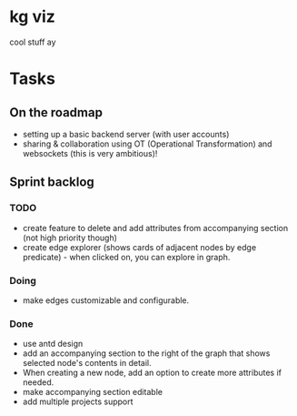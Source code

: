 # kg viz

cool stuff ay


# Tasks

## On the roadmap
- setting up a basic backend server (with user accounts)
- sharing & collaboration using OT (Operational Transformation) and websockets (this is very ambitious)!

## Sprint backlog

### TODO
-  create feature to delete and add attributes from accompanying section (not high priority though)
- create edge explorer (shows cards of adjacent nodes by edge predicate) - when clicked on, you can explore in graph.

### Doing
- make edges customizable and configurable.


### Done
-  use antd design
-  add an accompanying section to the right of the graph that shows selected node's contents in detail.
-  When creating a new node, add an option to create more attributes if needed.
-  make accompanying section editable
-  add multiple projects support

